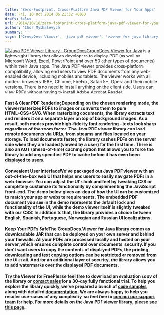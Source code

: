 ```yaml
---
title: 'Zero-Footprint, Cross-Platform Java PDF Viewer for Your Apps'
date: Fri, 10 Oct 2014 06:21:32 +0000
draft: false
url: /2014/10/10/zero-footprint-cross-platform-java-pdf-viewer-for-your-apps/
author: 'Ihor Mykhalevych'
summary: ''
tags: ['GroupDocs Viewer', 'java pdf viewer', 'viewer for java library', 'zArchive']
---
```


[![Java PDF Viewer Library - GroupDocs](https://blog.groupdocs.com/wp-content/uploads/sites/4/2014/06/GD_VWR_JavaIcon_1141.png)](http://groupdocs.com/java/document-viewer-library)[GroupDocs.Viewer for Java](http://groupdocs.com/java/document-viewer-library) is a lightweight library that allows developers to display PDF (as well as Microsoft Word, Excel, PowerPoint and over 50 other types of documents) within their Java apps. The Java PDF viewer provides cross-platform compatibility, allowing end users to view PDF documents from any web-enabled device, including mobiles and tablets. The viewer works with all modern browsers: IE8+, Chrome, FireFox, Safari 5+, Opera and their mobile versions. There is no need to install anything on the client side. Users can view PDFs without having to install Adobe Acrobat Reader.

#### Fast & Clear PDF RenderingDepending on the chosen rendering mode, the viewer rasterizes PDFs to images or converts them to pure HTML+CSS+SVG. When rasterizing documents, the library extracts text and renders it on a separate layer on top of background images. As a result, both modes provide high-fidelity font rendering - texts look sharp regardless of the zoom factor. The Java PDF viewer library can load remote documents via URLs, from streams and files located on your storage. To load documents faster, the library cashes PDFs on the server side when they are loaded (viewed by a user) for the first time. There is also an AOT (ahead-of-time) caching option that allows you to force the library to add any specified PDF to cache before it has even been displayed to users.

#### Convenient User InterfaceWe’ve packaged our Java PDF viewer with an out-of-the-box web UI that helps end users to easily navigate PDFs in a web-browser. You can adjust the UI's look and feel by tweaking CSS or completely customize its functionality by complementing the JavaScript front-end. The demo below gives an idea of how the UI can be customized to match your app or website requirements. The embedded PDF document you see in the demo represents the default look and functionality of the UI, while the demo viewer itself is slightly tweaked with our CSS: In addition to that, the library provides a choice between English, Spanish, Portuguese, Norwegian and Russian UI localizations.

#### Keep Your PDFs SafeThe GroupDocs.Viewer for Java library comes as downloadable JAR that can be deployed on your own server and behind your firewalls. All your PDFs are processed locally and hosted on your server, which ensures complete control over documents’ security. If you don’t want users to copy the contents of displayed PDFs, the printing, downloading and text copying options can be restricted or removed from the UI at all. And for an additional layer of security, the library allows you to add watermarks over the displayed PDF documents.

#### Try the Viewer for FreePlease feel free to [download](http://groupdocs.com/Community/getting-started/java/document-viewer-java-library.aspx) an evaluation copy of the library or [contact sales](http://groupdocs.com/corporate/contact-us) for a 30-day fully functional trial. To help you explore the library quickly, we’ve prepared a bunch of [code samples](http://groupdocs.com/Community/files/9/java-libraries/groupdocs_viewer_for_java/category1004.aspx) along with detailed [documentation](http://groupdocs.com/docs/display/viewerjava/Home). We are always happy to help you resolve use-cases of any complexity, so feel free to [contact our support team](http://groupdocs.com/corporate/contact-us) for help. For more details on the Java PDF viewer library, please [see this page](http://groupdocs.com/java/document-viewer-library).




